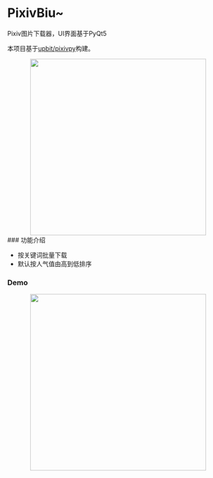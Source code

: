 # PixivBiu~
Pixiv图片下载器，UI界面基于PyQt5

本项目基于[upbit/pixivpy](https://github.com/upbit/pixivpy)构建。

<div align="center"><img height="400px" src="https://res.cloudinary.com/dzu6x6nqi/image/upload/v1571231724/github/Snipaste_2019-10-16_21-11-52.png"></div>
### 功能介绍

* 按关键词批量下载
* 默认按人气值由高到低排序

### Demo

<div align="center"><img height="400px" src="https://res.cloudinary.com/dzu6x6nqi/image/upload/v1571234965/github/gifhome_1920x1080_5s.gif"></div>